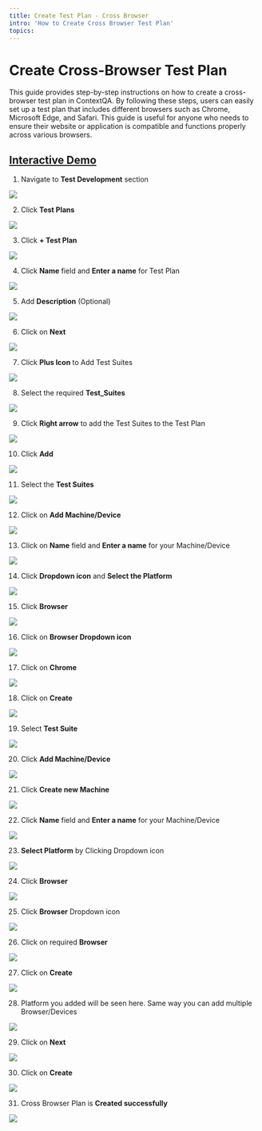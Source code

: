 ```yaml
---
title: Create Test Plan - Cross Browser
intro: 'How to Create Cross Browser Test Plan'
topics:
---
```



# Create Cross-Browser Test Plan

This guide provides step-by-step instructions on how to create a cross-browser test plan in ContextQA. By following these steps, users can easily set up a test plan that includes different browsers such as Chrome, Microsoft Edge, and Safari. This guide is useful for anyone who needs to ensure their website or application is compatible and functions properly across various browsers.


## [Interactive Demo](https://app.storylane.io/share/qslo3yapf6pw)  


1. Navigate to **Test Development** section

![](https://ajeuwbhvhr.cloudimg.io/colony-recorder.s3.amazonaws.com/files/2024-03-01/5e80c505-7023-4be5-b9c8-280b31cf7d46/user_cropped_screenshot.jpeg?tl_px=0,0&br_px=1075,600&force_format=png&wat_scale=95&wat=1&wat_opacity=0.7&wat_gravity=northwest&wat_url=https://colony-recorder.s3.us-west-1.amazonaws.com/images/watermarks/FB923C_standard.png&wat_pad=4,220)


2. Click **Test Plans**

![](https://ajeuwbhvhr.cloudimg.io/colony-recorder.s3.amazonaws.com/files/2024-03-01/5f767517-695e-47e1-8f4f-f02208d592da/user_cropped_screenshot.jpeg?tl_px=0,226&br_px=1075,827&force_format=png&wat_scale=95&wat=1&wat_opacity=0.7&wat_gravity=northwest&wat_url=https://colony-recorder.s3.us-west-1.amazonaws.com/images/watermarks/FB923C_standard.png&wat_pad=158,265)


3. Click **+ Test Plan**

![](https://ajeuwbhvhr.cloudimg.io/colony-recorder.s3.amazonaws.com/files/2024-02-28/7f17760c-2adf-4bb0-a58d-5d53e26007db/ascreenshot.jpeg?tl_px=844,0&br_px=1920,600&force_format=png&wat_scale=95&wat=1&wat_opacity=0.7&wat_gravity=northwest&wat_url=https://colony-recorder.s3.us-west-1.amazonaws.com/images/watermarks/FB923C_standard.png&wat_pad=636,11)


4. Click **Name** field and **Enter a name** for Test Plan

![](https://ajeuwbhvhr.cloudimg.io/colony-recorder.s3.amazonaws.com/files/2024-02-28/180b3f66-8dd5-486a-ab30-ef6b8927ca46/ascreenshot.jpeg?tl_px=11,0&br_px=1731,912&force_format=png&width=1120.0&wat=1&wat_opacity=0.7&wat_gravity=northwest&wat_url=https://colony-recorder.s3.us-west-1.amazonaws.com/images/watermarks/FB923C_standard.png&wat_pad=524,221)


5. Add **Description** (Optional)

![](https://ajeuwbhvhr.cloudimg.io/colony-recorder.s3.amazonaws.com/files/2024-02-28/6139cf9e-cb7c-4a26-bedb-3227151d0b0b/ascreenshot.jpeg?tl_px=0,0&br_px=1719,912&force_format=png&width=1120.0&wat=1&wat_opacity=0.7&wat_gravity=northwest&wat_url=https://colony-recorder.s3.us-west-1.amazonaws.com/images/watermarks/FB923C_standard.png&wat_pad=351,352)


6. Click on **Next**

![](https://ajeuwbhvhr.cloudimg.io/colony-recorder.s3.amazonaws.com/files/2024-03-01/9bb4ecbb-ac1e-45cc-a98a-c481bfc99b8a/user_cropped_screenshot.jpeg?tl_px=937,0&br_px=1920,549&force_format=png&width=983&wat_scale=87&wat=1&wat_opacity=0.7&wat_gravity=northwest&wat_url=https://colony-recorder.s3.us-west-1.amazonaws.com/images/watermarks/FB923C_standard.png&wat_pad=899,5)


7. Click **Plus Icon** to Add Test Suites

![](https://ajeuwbhvhr.cloudimg.io/colony-recorder.s3.amazonaws.com/files/2024-02-28/a8a8ed06-19dd-4d8f-ba51-f7e628c3a868/ascreenshot.jpeg?tl_px=427,311&br_px=1502,912&force_format=png&wat_scale=95&wat=1&wat_opacity=0.7&wat_gravity=northwest&wat_url=https://colony-recorder.s3.us-west-1.amazonaws.com/images/watermarks/FB923C_standard.png&wat_pad=502,487)


8. Select the required **Test_Suites**

![](https://ajeuwbhvhr.cloudimg.io/colony-recorder.s3.amazonaws.com/files/2024-02-28/66c0ef64-295e-4f1a-a1df-a12d3c91786f/ascreenshot.jpeg?tl_px=163,237&br_px=1238,838&force_format=png&wat_scale=95&wat=1&wat_opacity=0.7&wat_gravity=northwest&wat_url=https://colony-recorder.s3.us-west-1.amazonaws.com/images/watermarks/FB923C_standard.png&wat_pad=502,265)


9. Click **Right arrow** to add the Test Suites to the Test Plan

![](https://ajeuwbhvhr.cloudimg.io/colony-recorder.s3.amazonaws.com/files/2024-03-01/5331424d-2d62-4651-aaed-79eaaca55d7f/user_cropped_screenshot.jpeg?tl_px=641,125&br_px=1716,726&force_format=png&wat_scale=95&wat=1&wat_opacity=0.7&wat_gravity=northwest&wat_url=https://colony-recorder.s3.us-west-1.amazonaws.com/images/watermarks/FB923C_standard.png&wat_pad=502,265)


10. Click **Add**

![](https://ajeuwbhvhr.cloudimg.io/colony-recorder.s3.amazonaws.com/files/2024-02-28/7f8ba817-8a36-4453-8235-ec64ccd45d0f/ascreenshot.jpeg?tl_px=200,0&br_px=1920,912&force_format=png&width=1120.0&wat=1&wat_opacity=0.7&wat_gravity=northwest&wat_url=https://colony-recorder.s3.us-west-1.amazonaws.com/images/watermarks/FB923C_standard.png&wat_pad=910,488)


11. Select the **Test Suites**

![](https://ajeuwbhvhr.cloudimg.io/colony-recorder.s3.amazonaws.com/files/2024-02-28/1d580376-5a4e-4579-8a7c-20cace352620/ascreenshot.jpeg?tl_px=133,0&br_px=1853,912&force_format=png&width=1120.0&wat=1&wat_opacity=0.7&wat_gravity=northwest&wat_url=https://colony-recorder.s3.us-west-1.amazonaws.com/images/watermarks/FB923C_standard.png&wat_pad=524,195)


12. Click on **Add Machine/Device**

![](https://ajeuwbhvhr.cloudimg.io/colony-recorder.s3.amazonaws.com/files/2024-03-01/57c3ae7a-6c05-4cea-b250-dab9598c2a90/user_cropped_screenshot.jpeg?tl_px=200,0&br_px=1920,912&force_format=png&width=1120.0&wat=1&wat_opacity=0.7&wat_gravity=northwest&wat_url=https://colony-recorder.s3.us-west-1.amazonaws.com/images/watermarks/FB923C_standard.png&wat_pad=747,152)


13. Click on **Name** field and **Enter a name** for your Machine/Device

![](https://ajeuwbhvhr.cloudimg.io/colony-recorder.s3.amazonaws.com/files/2024-02-28/7c340e4c-3173-43ee-ad7a-c555bcfada10/ascreenshot.jpeg?tl_px=200,0&br_px=1920,912&force_format=png&width=1120.0&wat=1&wat_opacity=0.7&wat_gravity=northwest&wat_url=https://colony-recorder.s3.us-west-1.amazonaws.com/images/watermarks/FB923C_standard.png&wat_pad=603,76)


14. Click **Dropdown icon** and **Select the Platform**

![](https://ajeuwbhvhr.cloudimg.io/colony-recorder.s3.amazonaws.com/files/2024-02-28/b13f05d0-2d7e-4caa-9ca2-8e4e68130697/ascreenshot.jpeg?tl_px=200,0&br_px=1920,912&force_format=png&width=1120.0&wat=1&wat_opacity=0.7&wat_gravity=northwest&wat_url=https://colony-recorder.s3.us-west-1.amazonaws.com/images/watermarks/FB923C_standard.png&wat_pad=590,204)


15. Click **Browser**

![](https://ajeuwbhvhr.cloudimg.io/colony-recorder.s3.amazonaws.com/files/2024-02-28/09d069cf-ff70-420c-9dff-31d90e06a931/ascreenshot.jpeg?tl_px=578,137&br_px=1653,738&force_format=png&wat_scale=95&wat=1&wat_opacity=0.7&wat_gravity=northwest&wat_url=https://colony-recorder.s3.us-west-1.amazonaws.com/images/watermarks/FB923C_standard.png&wat_pad=502,265)


16. Click on **Browser Dropdown icon**

![](https://ajeuwbhvhr.cloudimg.io/colony-recorder.s3.amazonaws.com/files/2024-02-28/a414f17f-e01d-4d42-9096-45bcee634a59/ascreenshot.jpeg?tl_px=773,95&br_px=1848,696&force_format=png&wat_scale=95&wat=1&wat_opacity=0.7&wat_gravity=northwest&wat_url=https://colony-recorder.s3.us-west-1.amazonaws.com/images/watermarks/FB923C_standard.png&wat_pad=502,265)


17. Click on **Chrome**

![](https://ajeuwbhvhr.cloudimg.io/colony-recorder.s3.amazonaws.com/files/2024-02-28/f3bb9bb9-8e61-4e5f-ab2b-2eef117e2373/ascreenshot.jpeg?tl_px=758,129&br_px=1833,730&force_format=png&wat_scale=95&wat=1&wat_opacity=0.7&wat_gravity=northwest&wat_url=https://colony-recorder.s3.us-west-1.amazonaws.com/images/watermarks/FB923C_standard.png&wat_pad=502,265)


18. Click on **Create**

![](https://ajeuwbhvhr.cloudimg.io/colony-recorder.s3.amazonaws.com/files/2024-02-28/a69eeb2f-8953-4c8f-ad03-1f0b7742db3a/ascreenshot.jpeg?tl_px=544,142&br_px=1920,912&force_format=png&width=1120.0&wat=1&wat_opacity=0.7&wat_gravity=northwest&wat_url=https://colony-recorder.s3.us-west-1.amazonaws.com/images/watermarks/FB923C_standard.png&wat_pad=1027,563)


19. Select **Test Suite**

![](https://ajeuwbhvhr.cloudimg.io/colony-recorder.s3.amazonaws.com/files/2024-02-28/8074c818-a7c6-4eff-9de3-c7b676eeb135/ascreenshot.jpeg?tl_px=302,0&br_px=1679,769&force_format=png&width=1120.0&wat=1&wat_opacity=0.7&wat_gravity=northwest&wat_url=https://colony-recorder.s3.us-west-1.amazonaws.com/images/watermarks/FB923C_standard.png&wat_pad=524,248)


20. Click **Add Machine/Device**

![](https://ajeuwbhvhr.cloudimg.io/colony-recorder.s3.amazonaws.com/files/2024-02-28/c8313f6b-5b40-4106-8b34-61c6d2da57f7/ascreenshot.jpeg?tl_px=200,0&br_px=1920,912&force_format=png&width=1120.0&wat=1&wat_opacity=0.7&wat_gravity=northwest&wat_url=https://colony-recorder.s3.us-west-1.amazonaws.com/images/watermarks/FB923C_standard.png&wat_pad=730,161)


21. Click **Create new Machine**

![](https://ajeuwbhvhr.cloudimg.io/colony-recorder.s3.amazonaws.com/files/2024-02-28/5e9009c5-81ca-4728-9df8-9254d935b03f/ascreenshot.jpeg?tl_px=200,0&br_px=1920,912&force_format=png&width=1120.0&wat=1&wat_opacity=0.7&wat_gravity=northwest&wat_url=https://colony-recorder.s3.us-west-1.amazonaws.com/images/watermarks/FB923C_standard.png&wat_pad=734,189)


22. Click **Name** field and **Enter a name** for your Machine/Device

![](https://ajeuwbhvhr.cloudimg.io/colony-recorder.s3.amazonaws.com/files/2024-02-28/75baf830-a369-4893-8575-dd61b97ef83b/ascreenshot.jpeg?tl_px=200,0&br_px=1920,912&force_format=png&width=1120.0&wat=1&wat_opacity=0.7&wat_gravity=northwest&wat_url=https://colony-recorder.s3.us-west-1.amazonaws.com/images/watermarks/FB923C_standard.png&wat_pad=641,66)


23. **Select Platform** by Clicking Dropdown icon

![](https://ajeuwbhvhr.cloudimg.io/colony-recorder.s3.amazonaws.com/files/2024-02-28/f2f7c5c6-4320-4256-bbb1-4f6f7c118b5e/ascreenshot.jpeg?tl_px=614,86&br_px=1689,687&force_format=png&wat_scale=95&wat=1&wat_opacity=0.7&wat_gravity=northwest&wat_url=https://colony-recorder.s3.us-west-1.amazonaws.com/images/watermarks/FB923C_standard.png&wat_pad=502,265)


24. Click **Browser**

![](https://ajeuwbhvhr.cloudimg.io/colony-recorder.s3.amazonaws.com/files/2024-02-28/f0090f05-7e9a-4635-8e31-b1ddb10378ff/ascreenshot.jpeg?tl_px=588,137&br_px=1663,738&force_format=png&wat_scale=95&wat=1&wat_opacity=0.7&wat_gravity=northwest&wat_url=https://colony-recorder.s3.us-west-1.amazonaws.com/images/watermarks/FB923C_standard.png&wat_pad=502,265)


25. Click **Browser** Dropdown icon

![](https://ajeuwbhvhr.cloudimg.io/colony-recorder.s3.amazonaws.com/files/2024-02-28/91a447ef-ce54-4fe5-b631-d0b780a16420/ascreenshot.jpeg?tl_px=783,90&br_px=1858,691&force_format=png&wat_scale=95&wat=1&wat_opacity=0.7&wat_gravity=northwest&wat_url=https://colony-recorder.s3.us-west-1.amazonaws.com/images/watermarks/FB923C_standard.png&wat_pad=502,265)


26. Click on required **Browser**

![](https://ajeuwbhvhr.cloudimg.io/colony-recorder.s3.amazonaws.com/files/2024-02-28/84856239-90f8-4226-985b-72d2617e4636/ascreenshot.jpeg?tl_px=710,259&br_px=1785,860&force_format=png&wat_scale=95&wat=1&wat_opacity=0.7&wat_gravity=northwest&wat_url=https://colony-recorder.s3.us-west-1.amazonaws.com/images/watermarks/FB923C_standard.png&wat_pad=502,265)


27. Click on **Create**

![](https://ajeuwbhvhr.cloudimg.io/colony-recorder.s3.amazonaws.com/files/2024-02-28/38a940d2-5e72-4283-abb5-d54a0c694cc5/ascreenshot.jpeg?tl_px=844,311&br_px=1920,912&force_format=png&wat_scale=95&wat=1&wat_opacity=0.7&wat_gravity=northwest&wat_url=https://colony-recorder.s3.us-west-1.amazonaws.com/images/watermarks/FB923C_standard.png&wat_pad=952,520)


28. Platform you added will be seen here. Same way you can add multiple Browser/Devices

![](https://ajeuwbhvhr.cloudimg.io/colony-recorder.s3.amazonaws.com/files/2024-03-01/23a085a9-9f9d-4f08-9f79-346307922e08/user_cropped_screenshot.jpeg?tl_px=0,0&br_px=1719,912&force_format=png&width=1120.0&wat=1&wat_opacity=0.7&wat_gravity=northwest&wat_url=https://colony-recorder.s3.us-west-1.amazonaws.com/images/watermarks/FB923C_standard.png&wat_pad=363,275)


29. Click on **Next**

![](https://ajeuwbhvhr.cloudimg.io/colony-recorder.s3.amazonaws.com/files/2024-03-01/e2f1db37-87f5-4869-babc-7ae02533132d/File.jpeg?tl_px=200,0&br_px=1920,912&force_format=png&width=1120.0&wat=1&wat_opacity=0.7&wat_gravity=northwest&wat_url=https://colony-recorder.s3.us-west-1.amazonaws.com/images/watermarks/FB923C_standard.png&wat_pad=1048,-15)


30. Click on **Create**

![](https://ajeuwbhvhr.cloudimg.io/colony-recorder.s3.amazonaws.com/files/2024-02-28/8db81ada-6d26-4de0-8586-b7d5cf0702d5/ascreenshot.jpeg?tl_px=200,0&br_px=1920,912&force_format=png&width=1120.0&wat=1&wat_opacity=0.7&wat_gravity=northwest&wat_url=https://colony-recorder.s3.us-west-1.amazonaws.com/images/watermarks/FB923C_standard.png&wat_pad=1040,-11)


31. Cross Browser Plan is **Created successfully**

![](https://ajeuwbhvhr.cloudimg.io/colony-recorder.s3.amazonaws.com/files/2024-02-28/96732b9a-437a-4eee-8732-bd95afed82d0/ascreenshot.jpeg?tl_px=0,0&br_px=1075,600&force_format=png&wat_scale=95&wat=1&wat_opacity=0.7&wat_gravity=northwest&wat_url=https://colony-recorder.s3.us-west-1.amazonaws.com/images/watermarks/FB923C_standard.png&wat_pad=372,13)



